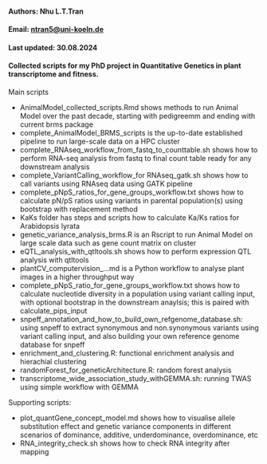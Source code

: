 #### Authors: Nhu L.T.Tran
#### Email: ntran5@uni-koeln.de
#### Last updated: 30.08.2024

#### Collected scripts for my PhD project in Quantitative Genetics in plant transcriptome and fitness. 

Main scripts
- AnimalModel_collected_scripts.Rmd shows methods to run Animal Model over the past decade, starting with pedigreemm and ending with current brms package
- complete_AnimalModel_BRMS_scripts is the up-to-date established pipeline to run large-scale data on a HPC cluster
- complete_RNAseq_workflow_from_fastq_to_counttable.sh shows how to perform RNA-seq analysis from fastq to final count table ready for any downstream analysis
- complete_VariantCalling_workflow_for RNAseq_gatk.sh shows how to call variants using RNAseq data using GATK pipeline
- complete_pNpS_ratios_for_gene_groups_workflow.txt shows how to calculate pN/pS ratios using variants in parental population(s) using bootstrap with replacement method
- KaKs folder has steps and scripts how to calculate Ka/Ks ratios for Arabidopsis lyrata
- genetic_variance_analysis_brms.R is an Rscript to run Animal Model on large scale data such as gene count matrix on cluster
- eQTL_analysis_with_qtltools.sh shows how to perform expression QTL analysis with qtltools
- plantCV_computervision_...md is a Python workflow to analyse plant images in a higher throughput way
- complete_pNpS_ratio_for_gene_groups_workflow.txt shows how to calculate nucleotide diversity in a population using variant calling input, with optional bootstrap in the downstream anaylsis; this is paired with calculate_pips_input 
- snpeff_annotation_and_how_to_build_own_refgenome_database.sh: using snpeff to extract synonymous and non.synonymous variants using variant calling input, and also building your own reference genome database for snpeff
- enrichment_and_clustering.R: functional enrichment analysis and hierachial clustering
- randomForest_for_geneticArchitecture.R: random forest analysis
- transcriptome_wide_association_study_withGEMMA.sh: running TWAS using simple workflow with GEMMA


Supporting scripts:
- plot_quantGene_concept_model.md shows how to visualise allele substitution effect and genetic variance components in different scenarios of dominance, additive, underdominance, overdominance, etc
- RNA_integrity_check.sh shows how to check RNA integrity after mapping
